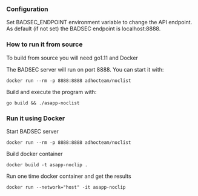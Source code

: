 ### Configuration

Set BADSEC_ENDPOINT environment variable to change the API endpoint. As default (if not set) the BADSEC endpoint is localhost:8888.

### How to run it from source

To build from source you will need go1.11 and Docker

The BADSEC server will run on port 8888. You can start it with:

``` docker run --rm -p 8888:8888 adhocteam/noclist ``` 

Build and execute the program with:

``` go build && ./asapp-noclist ``` 

### Run it using Docker

Start BADSEC server

``` docker run --rm -p 8888:8888 adhocteam/noclist ``` 

Build docker container

``` docker build -t asapp-noclip . ```

Run one time docker container and get the results

``` docker run --network="host" -it asapp-noclip ```